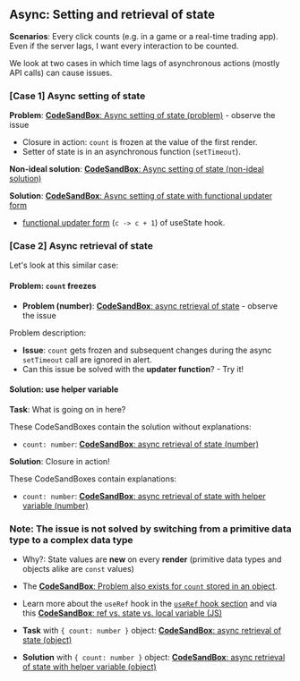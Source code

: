 ## Async: Setting and retrieval of state 

**Scenarios**: Every click counts (e.g. in a game or a real-time trading app). Even if the server lags, I want every interaction to be counted.

We look at two cases in which time lags of asynchronous actions (mostly API calls) can cause issues.

### [Case 1] Async **setting** of state

**Problem**: [**CodeSandBox**: Async setting of state (problem)](https://codesandbox.io/s/async-setting-of-state-9xu4s) - observe the issue

- Closure in action: `count` is frozen at the value of the first render.
- Setter of state is in an asynchronous function (`setTimeout`).

**Non-ideal solution**: [**CodeSandBox**: Async setting of state (non-ideal solution)](https://codesandbox.io/s/async-setting-of-state-non-ideal-solution-p93pw)

**Solution**: [**CodeSandBox**: Async setting of state with functional updater form](https://codesandbox.io/s/async-setting-of-state-with-functional-updater-form-myvws)

- [functional updater form](https://reactjs.org/docs/hooks-reference.html#functional-updates) (`c -> c + 1`) of useState hook.

### [Case 2] Async **retrieval** of state

Let's look at this similar case:

#### Problem: `count` freezes

- **Problem (number)**: [**CodeSandBox**: async retrieval of state](https://codesandbox.io/s/async-retrieval-of-state-ztiii) - observe the issue

Problem description:

- **Issue**: `count` gets frozen and subsequent changes during the async `setTimeout` call are ignored in alert. 
- Can this issue be solved with the **updater function**? - Try it!

#### Solution: use helper variable

**Task**: What is going on in here?

These CodeSandBoxes contain the solution without explanations:

- `count: number`: [**CodeSandBox**: async retrieval of state (number)](https://codesandbox.io/s/async-retrieval-of-state-primitive-start-solution-xhcvg)


**Solution**: Closure in action!

These CodeSandBoxes contain explanations:

- `count: number`: [**CodeSandBox**: async retrieval of state with helper variable (number)](https://codesandbox.io/s/async-retrieval-of-state-via-helper-object-primitive-qc1c4)

### **Note**: The issue is not solved by switching from a primitive data type to a complex data type

- Why?: State values are **new** on every **render** (primitive data types and objects alike are `const` values)
- The [**CodeSandBox**: Problem also exists for `count` stored in an object](https://codesandbox.io/s/async-retrieval-of-state-count-in-object-vocfr).
- Learn more about the `useRef` hook in the [`useRef` hook section](./useRef.md) and via this [**CodeSandBox**: ref vs. state vs. local variable (JS)](https://codesandbox.io/s/usestate-useref-vs-local-values-ogm61?file=/src/index.js)

- **Task** with `{ count: number }` object: [**CodeSandBox**: async retrieval of state (object)](https://codesandbox.io/s/async-retrieval-of-state-object-solution-start-4bbn6)
- **Solution** with `{ count: number }` object: [**CodeSandBox**: async retrieval of state with helper variable (object)](https://codesandbox.io/s/async-retrieval-of-state-with-helper-variable-object-l8esr)
